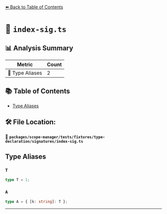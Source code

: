 [⬅️ Back to Table of Contents](../../../../../../index.md)

# 📄 `index-sig.ts`

## 📊 Analysis Summary

| Metric | Count |
|--------|-------|
| 📑 Type Aliases | 2 |

## 📚 Table of Contents

- [Type Aliases](#type-aliases)

## 🛠️ File Location:
📂 **`packages/scope-manager/tests/fixtures/type-declaration/signatures/index-sig.ts`**

## Type Aliases

### `T`

```ts
type T = 1;
```

### `A`

```ts
type A = { [k: string]: T };
```


---